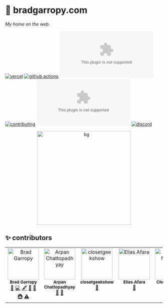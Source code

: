 # 🏡 bradgarropy.com

_My home on the web._

[![vercel][vercel-badge]][vercel]
[![github actions][github-actions-badge]][github-actions]
[![codecov][codecov-badge]][codecov]
[![contributing][contributing-badge]][contributing]
[![contributors][contributors-badge]][contributors]
[![discord][discord-badge]][discord]

<p align="center">
    <a href="https://bradgarropy.com">
        <img alt="bg" src="https://res.cloudinary.com/bradgarropy/image/upload/c_scale,f_auto,q_auto,w_300/bradgarropy.com/readme/bg-shadow.png" width="300">
    </a>
</p>

## ✨ contributors

<!-- ALL-CONTRIBUTORS-LIST:START - Do not remove or modify this section -->
<!-- prettier-ignore-start -->
<!-- markdownlint-disable -->
<table>
  <tbody>
    <tr>
      <td align="center" valign="top" width="14.28%"><a href="https://bradgarropy.com"><img src="https://avatars.githubusercontent.com/u/11336745?v=4?s=100" width="100px;" alt="Brad Garropy"/><br /><sub><b>Brad Garropy</b></sub></a><br /><a href="#blog-bradgarropy" title="Blogposts">📝</a> <a href="https://github.com/bradgarropy/bradgarropy.com/commits?author=bradgarropy" title="Code">💻</a> <a href="#content-bradgarropy" title="Content">🖋</a> <a href="#design-bradgarropy" title="Design">🎨</a> <a href="https://github.com/bradgarropy/bradgarropy.com/commits?author=bradgarropy" title="Documentation">📖</a> <a href="#infra-bradgarropy" title="Infrastructure (Hosting, Build-Tools, etc)">🚇</a> <a href="https://github.com/bradgarropy/bradgarropy.com/commits?author=bradgarropy" title="Tests">⚠️</a></td>
      <td align="center" valign="top" width="14.28%"><a href="https://github.com/sleepyArpan"><img src="https://avatars.githubusercontent.com/u/50901152?v=4?s=100" width="100px;" alt="Arpan Chattopadhyay"/><br /><sub><b>Arpan Chattopadhyay</b></sub></a><br /><a href="#blog-sleepyArpan" title="Blogposts">📝</a> <a href="https://github.com/bradgarropy/bradgarropy.com/issues?q=author%3AsleepyArpan" title="Bug reports">🐛</a></td>
      <td align="center" valign="top" width="14.28%"><a href="https://github.com/closetgeekshow"><img src="https://avatars.githubusercontent.com/u/991289?v=4?s=100" width="100px;" alt="closetgeekshow"/><br /><sub><b>closetgeekshow</b></sub></a><br /><a href="https://github.com/bradgarropy/bradgarropy.com/issues?q=author%3Aclosetgeekshow" title="Bug reports">🐛</a></td>
      <td align="center" valign="top" width="14.28%"><a href="https://eliasafara.fr/"><img src="https://avatars.githubusercontent.com/u/39487200?v=4?s=100" width="100px;" alt="Elias Afara"/><br /><sub><b>Elias Afara</b></sub></a><br /><a href="https://github.com/bradgarropy/bradgarropy.com/issues?q=author%3AEliasAfara" title="Bug reports">🐛</a></td>
      <td align="center" valign="top" width="14.28%"><a href="https://www.chrisnowicki.io"><img src="https://avatars.githubusercontent.com/u/102450568?v=4?s=100" width="100px;" alt="Chris Nowicki"/><br /><sub><b>Chris Nowicki</b></sub></a><br /><a href="https://github.com/bradgarropy/bradgarropy.com/issues?q=author%3Achris-nowicki" title="Bug reports">🐛</a></td>
      <td align="center" valign="top" width="14.28%"><a href="https://github.com/brookslybrand"><img src="https://avatars.githubusercontent.com/u/12396812?v=4?s=100" width="100px;" alt="Brooks Lybrand"/><br /><sub><b>Brooks Lybrand</b></sub></a><br /><a href="#ideas-brookslybrand" title="Ideas, Planning, & Feedback">🤔</a> <a href="https://github.com/bradgarropy/bradgarropy.com/commits?author=brookslybrand" title="Code">💻</a></td>
      <td align="center" valign="top" width="14.28%"><a href="http://www.joshuakgoldberg.com"><img src="https://avatars.githubusercontent.com/u/3335181?v=4?s=100" width="100px;" alt="Josh Goldberg ✨"/><br /><sub><b>Josh Goldberg ✨</b></sub></a><br /><a href="https://github.com/bradgarropy/bradgarropy.com/pulls?q=is%3Apr+reviewed-by%3AJoshuaKGoldberg" title="Reviewed Pull Requests">👀</a> <a href="#tool-JoshuaKGoldberg" title="Tools">🔧</a></td>
    </tr>
  </tbody>
</table>

<!-- markdownlint-restore -->
<!-- prettier-ignore-end -->

<!-- ALL-CONTRIBUTORS-LIST:END -->

[vercel]: https://vercel.com/bradgarropy/bradgarropy
[vercel-badge]: https://img.shields.io/github/deployments/bradgarropy/bradgarropy.com/production?label=vercel&style=flat-square
[github-actions]: https://github.com/bradgarropy/bradgarropy.com/actions
[github-actions-badge]: https://img.shields.io/github/workflow/status/bradgarropy/bradgarropy.com/%F0%9F%A7%AA%20test?style=flat-square
[codecov]: https://app.codecov.io/gh/bradgarropy/bradgarropy.com
[codecov-badge]: https://img.shields.io/codecov/c/github/bradgarropy/bradgarropy.com?style=flat-square
[contributing]: https://github.com/bradgarropy/bradgarropy.com/blob/main/contributing.md
[contributing-badge]: https://img.shields.io/badge/PRs-welcome-success?style=flat-square
[contributors]: #-Contributors
[contributors-badge]: https://img.shields.io/github/all-contributors/bradgarropy/bradgarropy.com?style=flat-square
[discord]: https://bradgarropy.com/discord
[discord-badge]: https://img.shields.io/discord/748196643140010015?style=flat-square
